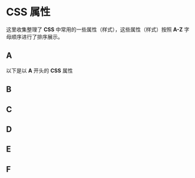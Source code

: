 <script setup>
    import { Propertys } from '@data/css/property.js'      
    const baseCssUrl = 'https://developer.mozilla.org/zh-CN/docs/Web/CSS/'      
    const head = [ { label:'属性', prop:'code', align:'left' }, {label:'描述', prop:'desc', align:'left' } ]        
    const { A, B, C, D, E, F } = Propertys       
    //下面表格将使用自定义组件               
</script>  
     
# CSS 属性
这里收集整理了 **CSS** 中常用的一些属性（样式），这些属性（样式）按照 **A-Z** 字母顺序进行了排序展示。
     
## A
以下是以 **A** 开头的 **CSS** 属性
<Mtable :head=head :data=A :linkUrl=baseCssUrl></Mtable>

## B
<Mtable :head=head :data=B :linkUrl=baseCssUrl></Mtable>

## C
<Mtable :head=head :data=C :linkUrl=baseCssUrl></Mtable>

## D
<Mtable :head=head :data=D :linkUrl=baseCssUrl></Mtable>

## E
<Mtable :head=head :data=E :linkUrl=baseCssUrl></Mtable>

## F
<Mtable :head=head :data=F :linkUrl=baseCssUrl></Mtable>


